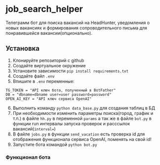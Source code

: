 # job_search_helper

Телеграмм бот для поиска вакансий на HeadHunter, уведомления о новых вакансиях и формирования сопроводительного письма для понравившейся вакансии(опционально).

## Установка

1. Клонируйте репозиторий с github
2. Создайте виртуальное окружение
3. Установите зависимости `pip install requirements.txt`
4. Создайте файл `.env`
5. Впишите в `.env` переменные:
```
TG_TOKEN = "API ключ бота, полученный в BotFather"
DB = "dbname=dbname user=user password=password"
OPEN_AI_KEY = "API ключ сервиса OpenAI"
```
6. Выполнить команду `python data_base.py` для создания таблиц в БД
7. При необходимости изменить параметры поиска(город, график и т.п.) в файле `hh.py` в переменной `params`
а так же в файле `bot.py` в функции run интервалы запуска проверок и расссылок вакансий(`interval=`)
8. В файле `jobs.py` в функции `send_vacation` есть проверка id для отображения функционала сервиса OpenAI, поменять на свой id!
9. Запустите бота командой `python bot.py`


### Функционал бота

